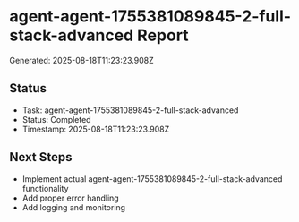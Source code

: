 # agent-agent-1755381089845-2-full-stack-advanced Report

Generated: 2025-08-18T11:23:23.908Z

## Status
- Task: agent-agent-1755381089845-2-full-stack-advanced
- Status: Completed
- Timestamp: 2025-08-18T11:23:23.908Z

## Next Steps
- Implement actual agent-agent-1755381089845-2-full-stack-advanced functionality
- Add proper error handling
- Add logging and monitoring
